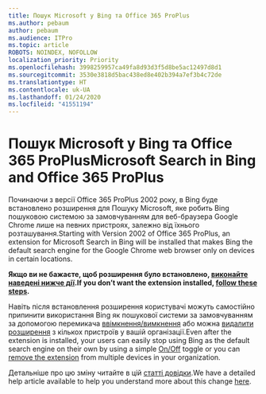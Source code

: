 ```yaml
---
title: Пошук Microsoft у Bing та Office 365 ProPlus
ms.author: pebaum
author: pebaum
ms.audience: ITPro
ms.topic: article
ROBOTS: NOINDEX, NOFOLLOW
localization_priority: Priority
ms.openlocfilehash: 3998259957ca49fa8d93d3f5d8be5ac12497d8d1
ms.sourcegitcommit: 3530e3818d5bac438ed8e402b394a7ef3b4c72de
ms.translationtype: HT
ms.contentlocale: uk-UA
ms.lasthandoff: 01/24/2020
ms.locfileid: "41551194"
---
```

# <a name="microsoft-search-in-bing-and-office-365-proplus"></a><span data-ttu-id="51392-102">Пошук Microsoft у Bing та Office 365 ProPlus</span><span class="sxs-lookup"><span data-stu-id="51392-102">Microsoft Search in Bing and Office 365 ProPlus</span></span>

<span data-ttu-id="51392-103">Починаючи з версії Office 365 ProPlus 2002 року, в Bing буде встановлено розширення для Пошуку Microsoft, яке робить Bing пошуковою системою за замовчуванням для веб-браузера Google Chrome лише на певних пристроях, залежно від їхнього розташування.</span><span class="sxs-lookup"><span data-stu-id="51392-103">Starting with Version 2002 of Office 365 ProPlus, an extension for Microsoft Search in Bing will be installed that makes Bing the default search engine for the Google Chrome web browser only on devices in certain locations.</span></span>

<span data-ttu-id="51392-104">**Якщо ви не бажаєте, щоб розширення було встановлено, [виконайте наведені нижче дії](https://docs.microsoft.com/deployoffice/microsoft-search-bing#how-to-exclude-the-extension-for-microsoft-search-in-bing-from-being-installed).**</span><span class="sxs-lookup"><span data-stu-id="51392-104">**If you don’t want the extension installed, [follow these steps](https://docs.microsoft.com/deployoffice/microsoft-search-bing#how-to-exclude-the-extension-for-microsoft-search-in-bing-from-being-installed).**</span></span>

<span data-ttu-id="51392-105">Навіть після встановлення розширення користувачі можуть самостійно припинити використання Bing як пошукової системи за замовчуванням 
за допомогою перемикача [ввімкнення/вимкнення](https://docs.microsoft.com/deployoffice/microsoft-search-bing#change-whether-bing-is-the-default-search-engine-for-google-chrome) або можна [видалити розширення](https://docs.microsoft.com/deployoffice/microsoft-search-bing#how-to-remove-the-extension-after-its-been-installed) з кількох пристроїв у вашій організації.</span><span class="sxs-lookup"><span data-stu-id="51392-105">Even after the extension is installed, your users can easily stop using Bing as the default search engine on their own by using a simple [On/Off](https://docs.microsoft.com/deployoffice/microsoft-search-bing#change-whether-bing-is-the-default-search-engine-for-google-chrome) toggle or you can [remove the extension](https://docs.microsoft.com/deployoffice/microsoft-search-bing#how-to-remove-the-extension-after-its-been-installed) from multiple devices in your organization.</span></span>

<span data-ttu-id="51392-106">Детальніше про цю зміну читайте в цій [статті довідки](https://docs.microsoft.com/deployoffice/microsoft-search-bing).</span><span class="sxs-lookup"><span data-stu-id="51392-106">We have a detailed help article available to help you understand more about this change [here](https://docs.microsoft.com/deployoffice/microsoft-search-bing).</span></span>